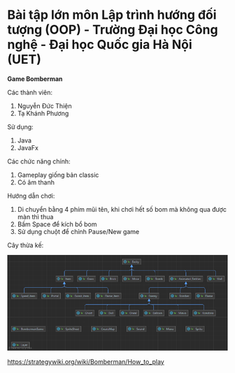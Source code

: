 # Bài tập lớn môn Lập trình hướng đối tượng (OOP) - Trường Đại học Công nghệ - Đại học Quốc gia Hà Nội (UET)

**Game Bomberman**

Các thành viên: 
1. Nguyễn Đức Thiện 
2. Tạ Khánh Phương


Sử dụng: 
1. Java
2. JavaFx

Các chức năng chính: 
1. Gameplay giống bản classic
2. Có âm thanh

Hướng dẫn chơi: 
1. Di chuyển bằng 4 phím mũi tên, khi chơi hết số bom mà không qua được màn thì thua
2. Bấm Space để kích bổ bom
3. Sử dụng chuột để chỉnh Pause/New game


Cây thừa kế:


![img_1.png](img_1.png)

https://strategywiki.org/wiki/Bomberman/How_to_play
